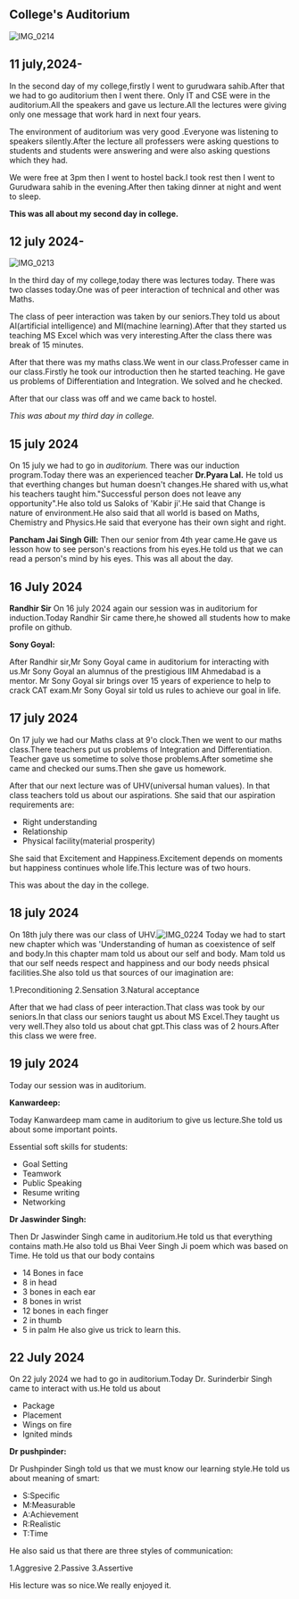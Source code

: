 

## College's Auditorium
![IMG_0214](https://github.com/user-attachments/assets/10d1d7c9-752a-4b2c-824b-45c70426db71)


## 11 july,2024-

In the second day of my college,firstly I went to gurudwara sahib.After that we had to go auditorium then I went there. Only IT and CSE were in the auditorium.All the speakers and gave us lecture.All the lectures were giving only one message that work hard in next four years.

The environment of auditorium was very good .Everyone was listening to speakers silently.After the lecture all professers were asking questions to students and students were answering and were also asking questions which they had.

We were free at 3pm then I went to hostel back.I took rest then I went to Gurudwara sahib in the evening.After then taking dinner at night and went to sleep.

**This was all about my second day in college.**



## 12 july 2024-

![IMG_0213](https://github.com/user-attachments/assets/75b56334-3c5a-42cd-a39d-c491a9b79c68)


In the third day of my college,today there was lectures today. There was two classes today.One was of peer interaction of technical and other was Maths.

The class of peer interaction was taken by our seniors.They told us about AI(artificial intelligence) and MI(machine learning).After that they started us teaching MS Excel which was very interesting.After the class there was break of 15 minutes.

After that there was my maths class.We went in our class.Professer came in our class.Firstly he took our introduction then he started teaching. He gave us problems of Differentiation and Integration. We solved and he checked.

After that our class was off and we came back to hostel.

*This was about my third day in college.*

## 15 july 2024

On 15 july we had to go in _auditorium._ There was our induction program.Today there was an experienced teacher **Dr.Pyara Lal.** He told us that everthing changes but human doesn't changes.He shared with us,what his teachers taught him."Successful person does not leave any   opportunity".He also told us Saloks of 'Kabir ji'.He said that Change is nature of environment.He also said that all world is based on Maths, Chemistry and Physics.He said that everyone has their own sight and right.

**Pancham Jai Singh Gill:**
Then our senior from 4th year came.He gave us lesson how to see person's reactions from his eyes.He told us that we can read a person's mind by his eyes.
This was all about the day.

## 16 July 2024
**Randhir Sir**
On 16 july 2024 again our session was in auditorium for induction.Today Randhir Sir came there,he showed all students how to make profile on github.

**Sony Goyal:**

After Randhir sir,Mr Sony Goyal came in auditorium for interacting with us.Mr Sony Goyal an alumnus of the prestigious IIM Ahmedabad is a mentor. Mr Sony Goyal sir brings over 15 years of experience to help to crack CAT exam.Mr Sony Goyal sir told us rules to achieve our goal in life. 

## 17 july 2024

On 17 july we had our Maths class at 9'o clock.Then we went to our maths class.There teachers put us problems of Integration and Differentiation. Teacher gave us sometime to solve those problems.After sometime she came and checked our sums.Then she gave us homework.

After that our next lecture was of UHV(universal human values). In that class teachers told us about our aspirations. She said that our aspiration requirements are:

- Right understanding
- Relationship
- Physical facility(material prosperity)

She said that Excitement and Happiness.Excitement depends on moments but happiness continues whole life.This lecture was of two hours.


This was about the day in the college.


## 18 july 2024 

On 18th july there was our class of UHV.![IMG_0224](https://github.com/user-attachments/assets/5e48a332-00c1-4a10-8b74-d68a084a226b)
Today we had to start new chapter which was 'Understanding of human as coexistence of self and body.In this chapter mam told us about our self and body. Mam told us that our self needs respect and happiness and our body needs phsical facilities.She also told us that sources of our imagination are:

1.Preconditioning
2.Sensation
3.Natural acceptance

After that we had class of peer interaction.That class was took by our seniors.In that class our seniors taught us about MS Excel.They taught us very well.They also told us about chat gpt.This class was of 2 hours.After this class we were free.

## 19 july 2024

Today our session was in auditorium.

**Kanwardeep:**

Today Kanwardeep mam came in auditorium to give us lecture.She told us about some important points.

Essential soft skills for students:

- Goal Setting
- Teamwork
- Public Speaking
- Resume writing
- Networking

 **Dr Jaswinder Singh:**

  Then Dr Jaswinder Singh came in auditorium.He told us that everything contains math.He also told us Bhai Veer Singh Ji poem which was based on Time.
  He told us that our body contains

  - 14 Bones in face
  - 8 in head
  - 3 bones in each ear
  - 8 bones in wrist
  - 12 bones in each finger
  - 2 in thumb
  - 5 in palm
    He also give us trick to learn this.


  ## 22 July 2024

  On 22 july 2024 we had to go in auditorium.Today Dr. Surinderbir Singh came to interact with us.He told us about

  - Package
  - Placement
  - Wings on fire
  - Ignited minds

  **Dr pushpinder:**

  Dr Pushpinder Singh told us that we must know our learning style.He told us about meaning of smart:

- S:Specific
- M:Measurable
- A:Achievement
- R:Realistic
- T:Time

He also said us that there are three styles of communication:

1.Aggresive
2.Passive
3.Assertive

His lecture was so nice.We really enjoyed it.

  

